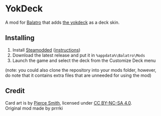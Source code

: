 # YokDeck
 A mod for [Balatro](https://www.playbalatro.com/) that adds [the yokdeck](https://fractalthorns.com/subproject/yokdeck) as a deck skin.
 
## Installing
1. Install [Steamodded](https://github.com/Steamodded/smods) ([instructions](https://github.com/Steamodded/smods/wiki))
2. Download the latest release and put it in `%appdata%\Balatro\Mods`
3. Launch the game and select the deck from the Customize Deck menu

(note: you could also clone the repository into your mods folder, however, do note that it contains extra files that are unneeded for using the mod)

## Credit
 Card art is by [Pierce Smith](https://github.com/pierce-smith1), licensed under [CC BY-NC-SA 4.0](https://creativecommons.org/licenses/by-nc-sa/4.0/).  
 Original mod made by prrrki
